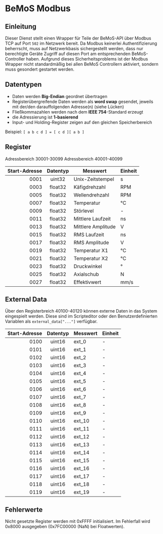# BeMoS Modbus
## Einleitung
Dieser Dienst stellt einen Wrapper für Teile der BeMoS-API über Modbus TCP auf Port `502` im Netzwerk bereit. Da Modbus keinerlei Authentifizierung beherrscht, muss auf Netzwerkbasis sichergestellt werden, dass nur berechtigte Geräte Zugriff auf diesen Port am entsprechenden BeMoS-Controller haben. Aufgrund dieses Sicherheitsproblems ist der Modbus Wrapper nicht standardmäßig bei allen BeMoS Controllern aktiviert, sondern muss gesondert gestartet werden.

## Datentypen
* Daten werden **Big-Endian** geordnet übertragen
* Registerübergreifende Daten werden als **word swap** gesendet, jeweils mit der/den darauffolgenden Adresse(n) (siehe Lücken)
* Fließkommazahlen werden nach dem **IEEE 754**-Standard erzeugt
* die Adressierung ist **1-basierend**
* Input- und Holding-Register zeigen auf den gleichen Speicherbereich

Beispiel: `[ a b c d ] = [ c d ][ a b ]`

## Register
Adressbereich 30001-30099
Adressbereich 40001-40099

| Start-Adresse | Datentyp      | Messwert           | Einheit |
| ------------: | :-----------: | ------------------ | ------- |
| 0001          | uint32        | Unix-Zeitstempel   | s       |
| 0003          | float32       | Käfigdrehzahl      | RPM     |
| 0005          | float32       | Wellendrehzahl     | RPM     |
| 0007          | float32       | Temperatur         | °C      |
| 0009          | float32       | Störlevel          | -       |
| 0011          | float32       | Mittlere Laufzeit  | ns      |
| 0013          | float32       | Mittlere Amplitude | V       |
| 0015          | float32       | RMS Laufzeit       | ns      |
| 0017          | float32       | RMS Amplitude      | V       |
| 0019          | float32       | Temperatur X1      | °C      |
| 0021          | float32       | Temperatur X2      | °C      |
| 0023          | float32       | Druckwinkel        | °       |
| 0025          | float32       | Axialschub         | N       |
| 0027          | float32       | Effektivwert       | mm/s    |

## External Data
Über den Registerbreich 40100-40120 können externe Daten in das System eingespielt werden. Diese sind im Scripteditor oder den Benutzerdefinierten Variablen als `external_data["..."]` verfügbar.

| Start-Adresse | Datentyp      | Messwert               | Einheit |
| ------------: | :-----------: | ---------------------- | ------- |
| 0100          | uint16        | ext_0					 | -       |
| 0101          | uint16        | ext_1					 | -       |
| 0102          | uint16        | ext_2					 | -       |
| 0103          | uint16        | ext_3					 | -       |
| 0104          | uint16        | ext_4					 | -       |
| 0105          | uint16        | ext_5					 | -       |
| 0106          | uint16        | ext_6					 | -       |
| 0107          | uint16        | ext_7					 | -       |
| 0108          | uint16        | ext_8					 | -       |
| 0109          | uint16        | ext_9					 | -       |
| 0110          | uint16        | ext_10				 | -       |
| 0111          | uint16        | ext_11				 | -       |
| 0112          | uint16        | ext_12				 | -       |
| 0113          | uint16        | ext_13				 | -       |
| 0114          | uint16        | ext_14				 | -       |
| 0115          | uint16        | ext_15				 | -       |
| 0116          | uint16        | ext_16				 | -       |
| 0117          | uint16        | ext_17				 | -       |
| 0118          | uint16        | ext_18				 | -       |
| 0119          | uint16        | ext_19				 | -       |

## Fehlerwerte
Nicht gesetzte Register werden mit 0xFFFF initialisiert. Im Fehlerfall wird 0x8000 ausgegeben (0x7FC00000 (NaN) bei Floatwerten).